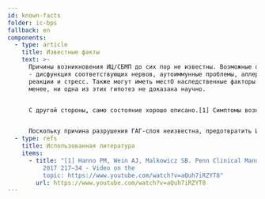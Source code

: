 ```yaml
---
id: known-facts
folder: ic-bps
fallback: en
components:
  - type: article
    title: Известные факты
    text: >-
      Причины возникновения ИЦ/СБМП до сих пор не известны. Возможные объяснения
      - дисфункция соответствующих нервов, аутоиммунные проблемы, аллергические
      реакции и стресс. Также могут иметь местО наследственные факторы. Тем не
      менее, ни одна из этих гипотез не доказана научно.


      С другой стороны, само состояние хорошо описано.[1] Симптомы возникают из-за неудовлетворительного состояния слизистой оболочки мочевого пузыря и верхней части уретры. Здоровый поверхностный слизистый слой слизистой оболочки, состоящий из гликозоаминогликана или ГАГ, предотвращает попадание солей, кислот и других продуктов метаболизма (естественным образом присутствующих в моче) в более глубокие слои стенки мочевого пузыря и раздражение болевых рецепторов слизистой оболочки. В ИЦ/СБМП этот ГАГ-слой поврежден и позволяет химическим соединениям, описанным выше, достигать нервных рецепторов. Это приводит к асептическому воспалению, в котором отсутствуют бактерии, которое также может распространяться на более глубокие слои стенки мочевого пузыря и приводит к увеличению количества тучных клеток. Эти клетки производят гистамин, который усиливает боль. Постоянное раздражение увеличивает количество болевых рецепторов, что ухудшает симптомы. Если воспаление сохраняется годами, в отечной ткани накапливаются другие элементы соединительной ткани, из-за чего стенка мочевого пузыря теряет свои эластичные свойства. В конце этого процесса мочевой пузырь на последней стадии может превратиться в т.н. микроцист (плохо растяжимый мочевой пузырь с очень малой емкостью), что является необратимым состоянием. Толстая и жесткая стенка мочевого пузыря медленно сдавливает мочеточники, и, как следствие, может появиться почечная недостаточность.


      Поскольку причина разрушения ГАГ-слоя неизвестна, предотвратить ИЦ/СБМП невозможно. Более того, не существует терапии, которая навсегда вылечила бы это состояние. Ранняя диагностика и правильное лечение могут остановить прогрессирование ИЦ/СБМП.
  - type: refs
    title: Использованная литература
    items:
      - title: "[1] Hanno PM, Wein AJ, Malkowicz SB. Penn Clinical Manual of Urology
          2017 217–34 - Video on the
          topic: https://www.youtube.com/watch?v=aQuh7iRZYT8"
        url: https://www.youtube.com/watch?v=aQuh7iRZYT8
---
```

